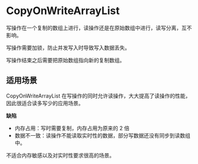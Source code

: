 # CopyOnWriteArrayList
写操作在一个复制的数组上进行，读操作还是在原始数组中进行，读写分离，互不影响。

写操作需要加锁，防止并发写入时导致写入数据丢失。

写操作结束之后需要把原始数组指向新的复制数组。

## 适用场景

CopyOnWriteArrayList 在写操作的同时允许读操作，大大提高了读操作的性能，因此很适合读多写少的应用场景。

**缺陷**

- 内存占用：写时需要复制，内存占用为原来的 2 倍
- 数据不一致：读操作不能读取实时性的数据，部分写数据还没有同步到读数组中。

不适合内存敏感以及对实时性要求很高的场景。

